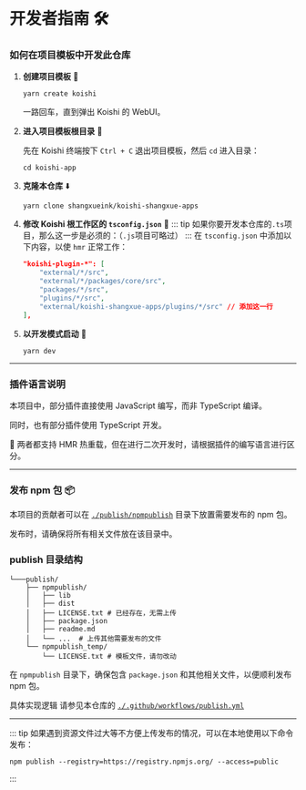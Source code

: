 # 开发者指南 🛠️

### 如何在项目模板中开发此仓库

1.  **创建项目模板** 🚀

    ```shell
    yarn create koishi
    ```

    一路回车，直到弹出 Koishi 的 WebUI。

2.  **进入项目模板根目录** 📂

    先在 Koishi 终端按下 `Ctrl + C` 退出项目模板，然后 `cd` 进入目录：

    ```shell
    cd koishi-app
    ```

3.  **克隆本仓库** ⬇️

    ```shell
    yarn clone shangxueink/koishi-shangxue-apps
    ```

4.  **修改 Koishi 根工作区的 `tsconfig.json`** 📝
    ::: tip
    如果你要开发本仓库的`.ts`项目，那么这一步是必须的：（`.js`项目可略过）
    ::: 
    在 `tsconfig.json` 中添加以下内容，以使 `hmr` 正常工作：

    ```json
    "koishi-plugin-*": [
        "external/*/src",
        "external/*/packages/core/src",
        "packages/*/src",
        "plugins/*/src",
        "external/koishi-shangxue-apps/plugins/*/src" // 添加这一行
    ],
    ```

5.  **以开发模式启动** 🚧
    
    ```shell
    yarn dev
    ```

---


### 插件语言说明

本项目中，部分插件直接使用 JavaScript 编写，而非 TypeScript 编译。

同时，也有部分插件使用 TypeScript 开发。

🔄 两者都支持 HMR 热重载，但在进行二次开发时，请根据插件的编写语言进行区分。


---

### 发布 npm 包 📦

本项目的贡献者可以在 [`./publish/npmpublish`](https://github.com/shangxueink/koishi-shangxue-apps/tree/main/publish/npmpublish) 目录下放置需要发布的 npm 包。

发布时，请确保将所有相关文件放在该目录中。

### publish 目录结构

```shell
└───publish/
    ├── npmpublish/
    │   ├── lib
    │   ├── dist
    │   ├── LICENSE.txt # 已经存在，无需上传
    │   ├── package.json
    │   ├── readme.md
    │   └── ...  # 上传其他需要发布的文件
    └── npmpublish_temp/
        └── LICENSE.txt # 模板文件，请勿改动    
```

在 `npmpublish` 目录下，确保包含 `package.json` 和其他相关文件，以便顺利发布 npm 包。

具体实现逻辑 请参见本仓库的 [`./.github/workflows/publish.yml`](https://github.com/shangxueink/koishi-shangxue-apps/blob/main/.github/workflows/publish.yml)

---

::: tip
如果遇到资源文件过大等不方便上传发布的情况，可以在本地使用以下命令发布：

```shell
npm publish --registry=https://registry.npmjs.org/ --access=public
```
::: 